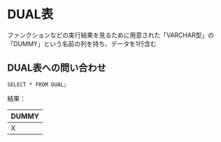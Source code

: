 # DUAL表
ファンクションなどの実行結果を見るために用意された「VARCHAR型」の「DUMMY」という名前の列を持ち、データを1行含む

## DUAL表への問い合わせ

`SELECT * FROM DUAL;`

結果：

| DUMMY |
| ----- |
| X     |
